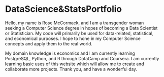 # DataScience&StatsPortfolio
Hello, my name is Rose McCormack, and I am a transgender woman seeking a Computer Science degree in hopes of becoming a Data Scientist or Statistician. My code will primarily be used for data-related, statistical, and economical purposes. I hope to hone in my Computer Science concepts and apply them to the real world. 

My domain knowledge is economics and I am currently learning PostgreSQL, Python, and R through DataCamp and Coursera. I am currently learning basic uses of this website which will allow me to create and collaborate more projects. Thank you, and have a wonderful day. 
